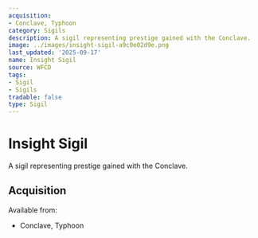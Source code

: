 ```yaml
---
acquisition:
- Conclave, Typhoon
category: Sigils
description: A sigil representing prestige gained with the Conclave.
image: ../images/insight-sigil-a9c0e02d9e.png
last_updated: '2025-09-17'
name: Insight Sigil
source: WFCD
tags:
- Sigil
- Sigils
tradable: false
type: Sigil
---
```


# Insight Sigil

A sigil representing prestige gained with the Conclave.

## Acquisition

Available from:
- Conclave, Typhoon

